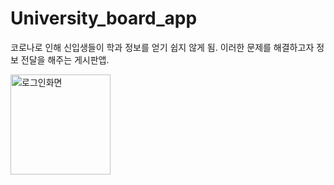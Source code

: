 # University_board_app

코로나로 인해 신입생들이 학과 정보를 얻기 쉽지 않게 됨. 이러한 문제를 해결하고자 정보 전달을 해주는 게시판앱.




<img width="160" alt="로그인화면" src="https://user-images.githubusercontent.com/87847677/188284351-a63a5ee1-3b36-4fd2-91f7-106bb2a0104e.PNG">

